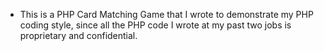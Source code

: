 * This is a PHP Card Matching Game that I wrote to demonstrate my PHP coding style, since all the PHP code I wrote at my past two jobs is proprietary and confidential.